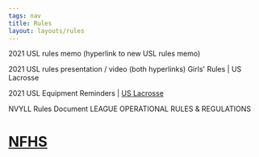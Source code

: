 ```yaml
---
tags: nav
title: Rules
layout: layouts/rules
---
```

2021 USL rules memo (hyperlink to new USL rules memo) 

2021 USL rules presentation / video (both hyperlinks) Girls' Rules | US Lacrosse

2021 USL Equipment Reminders | [US Lacrosse](https://www.uslacrosse.org/blog/equipment-reminders-from-us-lacrosse)

NVYLL Rules Document LEAGUE OPERATIONAL RULES & REGULATIONS

# [NFHS](https://www.nfhs.org/activities-sports/lacrosse-girls/)